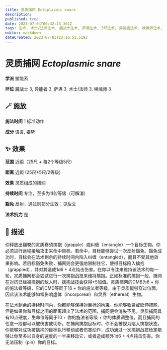 ```yaml
---
title: 灵质捕网 Ectoplasmic snare
description: 
published: true
date: 2023-07-04T00:42:23.361Z
tags: 法术, 术士/法师法术, 魔战士法术, 萨满法术, 3环法术, 异能者法术, 唤魂师法术, 塑能系
editor: markdown
dateCreated: 2023-07-03T23:16:51.519Z
---
```


# **灵质捕网** *Ectoplasmic snare*

**学派** 塑能系 

**环位** 魔战士 3, 异能者 3, 萨满 3, 术士/法师 3, 唤魂师 3

## 🪄 施放

**施法时间** 1 标准动作

**成分** 语言, 姿势

## ✨ 效果  

**范围** 近距（25尺 + 每2个等级5尺）

**距离** 近距 (25尺+5尺/2等级) 

**效果** 灵质组成的捕网 

**持续时间** 专注，至多为1轮/等级（可解消） 

**豁免** 反射，通过则部分生效；见后文

**法术抗力** 是

## 📖 描述

你释放出翻卷的灵质卷须擒抱（grapple）或纠缠（entangle）一个目标生物。你必须进行远程接触攻击来命中目标。若命中，目标能够尝试一次反射豁免。豁免成功时，目标会在法术剩余的持续时间内陷入纠缠（entangled），而且不受其他效果影响。若目标豁免失败，捕网则会更强地限制住它，使得目标陷入擒抱（grappled），并对其造成1d6 + 4点钝击伤害。在你以专注来维持该法术的每一轮，灵质捕网都会尝试进行一次擒抱战技来维持擒抱。正如标准的擒抱一般，捕网在对抗已经被擒抱的敌人时，擒抱战技会获得+5加值。灵质捕网的CMB为6 + 你的施法者等级，它的CMD等同于16 + 你的施法者等级。由于灵质能够穿过位面，因此该法术能够如常影响虚体（incorporeal）和灵界（ethereal）生物。

在法术剩余的持续时间内，你都能够保持对目标的拘束。你能够收紧或延伸捕网，但是如果你和目标之间的距离超出了法术的范围，捕网便会消失不见。灵质捕网具有10点硬度，生命值等同于10 + 你的施法者等级 + 你的体质调整值，而且捕网的任意一段都可以被伤害或切断。在捕网擒抱目标时，你不会被视为陷入擒抱状态。你能够对成功被擒抱的目标执行移动或者伤害动作，成功通过一次擒抱战技检定能够让你至多以自身的速度的一半来移动它，或者造成额外1d6 + 4点钝击伤害。你无法压制（pin）你的目标。
    